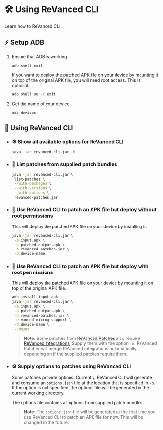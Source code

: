 # 🛠️ Using ReVanced CLI

Learn how to ReVanced CLI.

## ⚡ Setup ADB

1. Ensure that ADB is working

   ```bash
   adb shell exit
   ```

   If you want to deploy the patched APK file on your device by mounting it on top of the original APK file, you will need root access. This is optional.

   ```bash
   adb shell su -c exit
   ```

2. Get the name of your device

   ```bash
   adb devices
   ```

## 🔨 Using ReVanced CLI

- ### ⚙️ Show all available options for ReVanced CLI

  ```bash
  java -jar revanced-cli.jar -h
  ```

- ### 📃 List patches from supplied patch bundles

  ```bash
  java -jar revanced-cli.jar \
   list-patches \
   --with-packages \
   --with-versions \
   --with-options \
   revanced-patches.jar
  ```

- ### 💉 Use ReVanced CLI to patch an APK file but deploy without root permissions

  This will deploy the patched APK file on your device by installing it.

  ```bash
  java -jar revanced-cli.jar \
   -a input.apk \
   -o patched-output.apk \
   -b revanced-patches.jar \
   -d device-name
  ```

- ### 👾 Use ReVanced CLI to patch an APK file but deploy with root permissions

  This will deploy the patched APK file on your device by mounting it on top of the original APK file.

  ```bash
  adb install input.apk
  java -jar revanced-cli.jar \
   -a input.apk \
   -o patched-output.apk \
   -b revanced-patches.jar \
   -e vanced-microg-support \
   -d device-name \
   --mount
  ```

  > **Note**: Some patches from [ReVanced Patches](https://github.com/revanced/revanced-patches) also require [ReVanced Integrations](https://github.com/revanced/revanced-integrations). Supply them with the option `-m`. ReVanced Patcher will merge ReVanced Integrations automatically, depending on if the supplied patches require them.

- ### ⚙️ Supply options to patches using ReVanced CLI

  Some patches provide options. Currently, ReVanced CLI will generate and consume an `options.json` file at the location that is specified in `-o`. If the option is not specified, the options file will be generated in the current working directory.
  
  The options file contains all options from supplied patch bundles.

  > **Note**: The `options.json` file will be generated at the first time you use ReVanced CLI to patch an APK file for now. This will be changed in the future.
